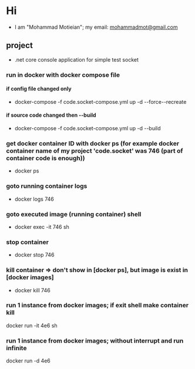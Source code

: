 # Hi

- I am "Mohammad Motieian"; my email: mohammadmot@gmail.com

## project

- .net core console application for simple test socket

### run in docker with docker compose file

#### if config file changed only

- docker-compose -f code.socket-compose.yml up -d --force--recreate

#### if source code changed then --build

- docker-compose -f code.socket-compose.yml up -d --build

### get docker container ID with docker ps (for example docker container name of my project 'code.socket' was 746 (part of container code is enough))

- docker ps

### goto running container logs

- docker logs 746

### goto executed image (running container) shell

- docker exec -it 746 sh

### stop container

- docker stop 746

### kill container => don't show in [docker ps], but image is exist in [docker images]

- docker kill 746

### run 1 instance from docker images; if exit shell make container kill

docker run -it 4e6 sh

### run 1 instance from docker images; without interrupt and run infinite

docker run -d 4e6
